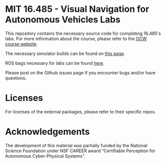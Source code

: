 # MIT 16.485 - Visual Navigation for Autonomous Vehicles Labs

This repository contains the necessary source code for completing 16.485's labs.
For more information about the course, please refer to the [OCW course website](https://ocw.mit.edu/courses/16-485-visual-navigation-for-autonomous-vehicles-vnav-fall-2020/).

The necessary simulator builds can be found on [this page](https://drive.google.com/drive/folders/1Bwu1lw9qx_TdibhPuYPpDLbJaBEBvBRb?usp=sharing).

ROS bags necessary for labs can be found [here](https://github.com/MIT-SPARK/VNAV-lab-data).

Please post on the Github issues page if you encounter bugs and/or have questions.

# Licenses
For licenses of the external packages, please refer to their specific repos.

# Acknowledgements
The development of this material was partially funded by the National Science Foundation under NSF CAREER award “Certifiable Perception for Autonomous Cyber-Physical Systems”.
